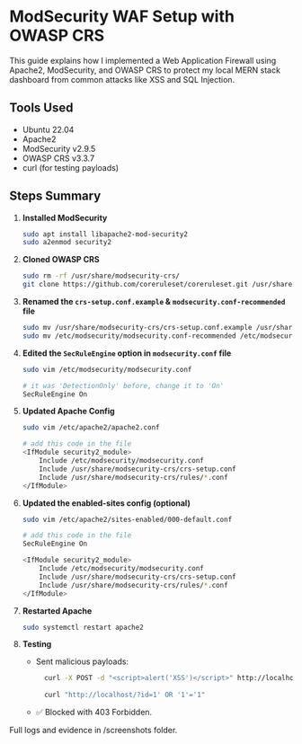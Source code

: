 # ModSecurity WAF Setup with OWASP CRS

This guide explains how I implemented a Web Application Firewall using Apache2, ModSecurity, and OWASP CRS to protect my local MERN stack dashboard from common attacks like XSS and SQL Injection.

## Tools Used
- Ubuntu 22.04
- Apache2
- ModSecurity v2.9.5
- OWASP CRS v3.3.7
- curl (for testing payloads)

## Steps Summary
1. **Installed ModSecurity**
   ```bash
   sudo apt install libapache2-mod-security2
   sudo a2enmod security2
   ```
2. **Cloned OWASP CRS**
    ```bash
    sudo rm -rf /usr/share/modsecurity-crs/
    git clone https://github.com/coreruleset/coreruleset.git /usr/share/modsecurity-crs
    ```
3. **Renamed the `crs-setup.conf.example` & `modsecurity.conf-recommended` file**
    ```bash
    sudo mv /usr/share/modsecurity-crs/crs-setup.conf.example /usr/share/modescurity/crs-setup.conf
    sudo mv /etc/modsecurity/modsecurity.conf-recommended /etc/modsecurity/modsecurity.conf
    ```
4. **Edited the `SecRuleEngine` option in `modsecurity.conf` file**
    ```bash
    sudo vim /etc/modsecurity/modsecurity.conf
    ```
    ```bash
    # it was 'DetectionOnly' before, change it to 'On'
    SecRuleEngine On
    ```
5. **Updated Apache Config**
    ```bash
    sudo vim /etc/apache2/apache2.conf
    ```

    ```bash
    # add this code in the file
    <IfModule security2_module>
        Include /etc/modsecurity/modsecurity.conf
        Include /usr/share/modsecurity-crs/crs-setup.conf
        Include /usr/share/modsecurity-crs/rules/*.conf
    </IfModule>
    ```
6. **Updated the enabled-sites config (optional)**
    ```bash
    sudo vim /etc/apache2/sites-enabled/000-default.conf
    ```
    ```bash
    # add this code in the file
    SecRuleEngine On

    <IfModule security2_module>
        Include /etc/modsecurity/modsecurity.conf
        Include /usr/share/modsecurity-crs/crs-setup.conf
        Include /usr/share/modsecurity-crs/rules/*.conf
    </IfModule>
    ```
4. **Restarted Apache**
    ```bash
    sudo systemctl restart apache2
    ```
5. **Testing**
    - Sent malicious payloads:
      ```bash
        curl -X POST -d "<script>alert('XSS')</script>" http://localhost
        
        curl "http://localhost/?id=1' OR '1'='1"
      ```
    - ✅ Blocked with 403 Forbidden.

Full logs and evidence in /screenshots folder.